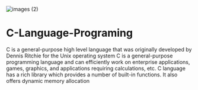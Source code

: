 ![images (2)](https://user-images.githubusercontent.com/95273438/153677944-e825b62e-aeec-413a-872c-e791336f6a39.jpeg)
# C-Language-Programing
C is a general-purpose high level language that was originally developed by Dennis Ritchie for the Unix operating system
C is a general-purpose programming language and can efficiently work on enterprise applications, games, graphics, and applications requiring calculations, etc.
C language has a rich library which provides a number of built-in functions. It also offers dynamic memory allocation
